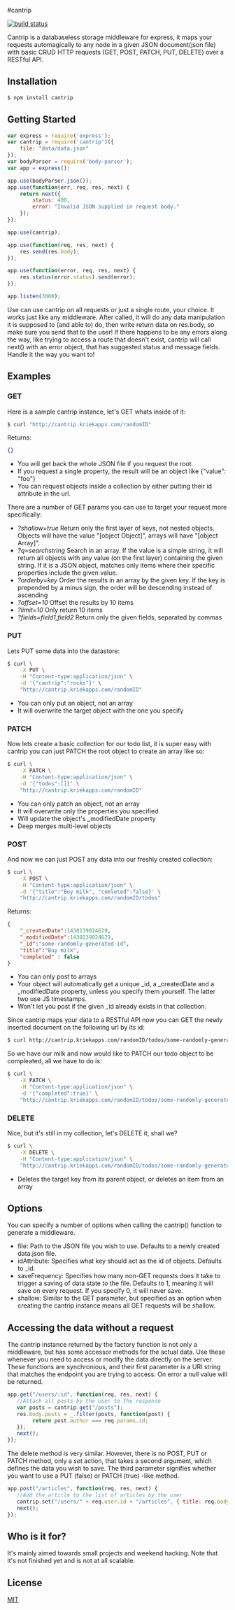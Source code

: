 #cantrip

[![build status](https://api.travis-ci.org/kriekapps/cantrip.svg?branch=master)](http://travis-ci.org/kriekapps/cantrip)

Cantrip is a databaseless storage middleware for express, it maps your requests automagically to any node in a given JSON document(json file) with basic CRUD HTTP requests (GET, POST, PATCH, PUT, DELETE) over a RESTful API.

## Installation

```bash
$ npm install cantrip
```

## Getting Started

```js
var express = require('express');
var cantrip = require('cantrip')({
    file: "data/data.json"
});
var bodyParser = require('body-parser');
var app = express();

app.use(bodyParser.json());
app.use(function(err, req, res, next) {
	return next({
		status: 400,
		error: "Invalid JSON supplied in request body."
	});
});

app.use(cantrip);

app.use(function(req, res, next) {
	res.send(res.body);
});

app.use(function(error, req, res, next) {
	res.status(error.status).send(error);
});

app.listen(3000);
```

Use can use cantrip on all requests or just a single route, your choice. It works just like any middleware. After called, it will do any data manipulation it is supposed to (and able to) do, then write return data on res.body, so make sure you send that to the user! If there happens to be any errors along the way, like trying to access a route that doesn't exist, cantrip will call next() with an error object, that has suggested status and message fields. Handle it the way you want to!

## Examples
### GET
Here is a sample cantrip instance, let's GET whats inside of it:
```bash
$ curl "http://cantrip.kriekapps.com/randomID"
```

Returns:
```json
{}
```
- You will get back the whole JSON file if you request the root.
- If you request a single property, the result will be an object like {"value": "foo"}
- You can request objects inside a collection by either putting their id attribute in the url. 

There are a number of GET params you can use to target your request more specifically:

* *?shallow=true* Return only the first layer of keys, not nested objects. Objects will have the value "[object Object]", arrays will have "[object Array]".
* *?q=searchstring* Search in an array. If the value is a simple string, it will return all objects with any value (on the first layer) containing the given string. If it is a JSON object, matches only items where their specific properties include the given value.
* *?orderby=key* Order the results in an array by the given key. If the key is prepended by a minus sign, the order will be descending instead of ascending
* *?offset=10* Offset the results by 10 items
* *?limit=10* Only return 10 items
* *?fields=field1,field2* Return only the given fields, separated by commas


### PUT
Lets PUT some data into the datastore:
```bash
$ curl \
    -X PUT \
    -H "Content-type:application/json" \
    -d '{"cantrip":"rocks"}' \
    "http://cantrip.kriekapps.com/randomID"
```
- You can only put an object, not an array
- It will overwrite the target object with the one you specify

### PATCH
Now lets create a basic collection for our todo list, it is super easy with cantrip you can just PATCH the root object to create an array like so:
```bash
$ curl \
    -X PATCH \
    -H "Content-type:application/json" \
    -d '{"todos":[]}' \
    "http://cantrip.kriekapps.com/randomID"
```
- You can only patch an object, not an array
- It will overwrite only the properties you specified
- Will update the object's _modifiedDate property
- Deep merges multi-level objects

### POST
And now we can just POST any data into our freshly created collection:
```bash
$ curl \
    -X POST \
    -H "Content-type:application/json" \
    -d '{"title":"Buy milk", "comleted":false}' \
    "http://cantrip.kriekapps.com/randomID/todos"
```

Returns:
```json
{
    "_createdDate":1430139024629,
    "_modifiedDate":1430139024629,
    "_id":"some-randomly-generated-id",
    "title":"Buy milk",
    "completed" : false
}
```
- You can only post to arrays
- Your object will automatically get a unique _id, a _createdDate and a _modifiedDate property, unless you specify them yourself. The latter two use JS timestamps.
- Won't let you post if the given _id already exists in that collection.

Since cantrip maps your data to a RESTful API now you can GET the newly inserted document on the following url by its id:
```bash
$ curl http://cantrip.kriekapps.com/randomID/todos/some-randomly-generated-id
```

So we have our milk and now would like to PATCH our todo object to be compleated, all we have to do is:

```bash
$ curl \
    -X PATCH \
    -H "Content-type:application/json" \
    -d '{"completed":true}' \
    "http://cantrip.kriekapps.com/randomID/todos/some-randomly-generated-id"
```


### DELETE
Nice, but it's still in my collection, let's DELETE it, shall we?
```bash
$ curl \
    -X DELETE \
    -H "Content-type:application/json" \
    "http://cantrip.kriekapps.com/randomID/todos/some-randomly-generated-id"
```
- Deletes the target key from its parent object, or deletes an item from an array

## Options

You can specify a number of options when calling the cantrip() function to generate a middleware.
* file: Path to the JSON file you wish to use. Defaults to a newly created data.json file.
* idAttribute: Specifies what key should act as the id of objects. Defaults to _id.
* saveFrequency: Specifies how many non-GET requests does it take to trigger a saving of data state to the file. Defaults to 1, meaning it will save on every request. If you specify 0, it will never save.
* shallow: Similar to the GET parameter, but specified as an option when creating the cantrip instance means all GET requests will be shallow.

## Accessing the data without a request
The cantrip instance returned by the factory function is not only a middleware, but has some accessor methods for the actual data. Use these whenever you need to access or modify the data directly on the server. These functions are synchronious, and their first parameter is a URI string that matches the endpoint you are trying to access. On error a null value will be returned.

```js
app.get("/users/:id", function(req, res, next) {
   //Attach all posts by the user to the response
   var posts = cantrip.get("/posts");
   res.body.posts = _.filter(posts, function(post) {
        return post.author === req.params.id;
   });
   next();
});
```

The delete method is very similar. However, there is no POST, PUT or PATCH method, only a *set* action, that takes a second argument, which defines the data you wish to save. The third parameter signifies whether you want to use a PUT (false) or PATCH (true) -like method.

```js
app.post("/articles", function(req, res, next) {
   //Add the article to the list of articles by the user
   cantrip.set("/users/" + req.user.id + "/articles", { title: req.body.title });
   next();
});
```

## Who is it for?
It's mainly aimed towards small projects and weekend hacking. Note that it's not finished yet and is not at all scalable.

## License

  [MIT](LICENSE)

